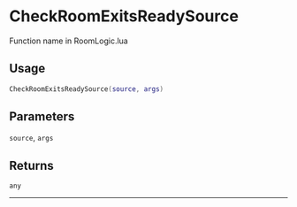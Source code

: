 # CheckRoomExitsReadySource
Function name in RoomLogic.lua
## Usage
```lua
CheckRoomExitsReadySource(source, args)
```
## Parameters
`source`, `args`
## Returns
`any`

---